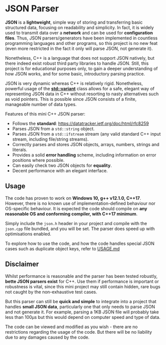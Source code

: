 # JSON Parser

**JSON** is a **lightweight**, simple way of storing and transferring basic structured data, focusing on readability and simplicity. In fact, it is widely used to transmit data over a **network** and can be used for **configuration files**. Thus, JSON parsers/generators have been implemented in countless programming languages and other programs, so this project is no new feat (even more restricted in the fact it only will parse JSON, not generate it).

Nonetheless, C++ is a language that does not support JSON natively, but there indeed exist robust third party libraries to handle JSON. Still, this project is for educational purposes only, to gain a deeper understanding of how JSON works, and for some basic, introductory parsing practice.

JSON is very dynamic whereas C++ is relatively rigid. Nonetheless, powerful usage of the **[std::variant](https://en.cppreference.com/w/cpp/utility/variant)** class allows for a safe, elegant way of representing JSON data in C++ without resorting to nasty alternatives such as void pointers. This is possible since JSON consists of a finite, manageable number of data types.

Features of this mini C++ JSON parser:
- Follows the **standard**: https://datatracker.ietf.org/doc/html/rfc8259
- Parses JSON from a `std::string` object.
- Parses JSON from a `std::ifstream` stream (any valid standard C++ input stream, including file/string streams).
- Correctly parses and stores JSON objects, arrays, numbers, strings and literals.
- Provides a solid **error handling** scheme, including information on error positions where possible.
- Can easily check two JSON objects for **equality**.
- Decent performance with an elegant interface.

## Usage
The code has proven to work on **Windows 10, g++ v12.1.0, C++17**. However, there is no known use of implementation-defined behaviour nor OS-specific behaviour. It is expected the code should compile on **any reasonable OS and conforming compiler, with C++17 minimum**.

Simply include the `json.h` header in your project and compile with the `json.cpp` file bundled, and you will be set. The parser does speed up with optimisations enabled.

To explore how to use the code, and how the code handles special JSON cases such as duplicate object keys, refer to [USAGE.md](USAGE.md)

## Disclaimer
Whilst performance is reasonable and the parser has been tested robustly, **bette JSON parsers exist** for C++. Use them if performance is important or robustness is vital, since this mini project may still contain hidden, rare bugs not caught by the non-exhaustive test cases.

But this parser can still be **quick and simple** to integrate into a project that handles **small JSON data**, particularly one that only needs to parse JSON and not generate it. For example, parsing a 1KB JSON file will probably take less than 100μs but this would depend on computer speed and type of data.

The code can be viewed and modified as you wish - there are no restrictions regarding the usage of the code. But there will be no liability due to any damages caused by the code.